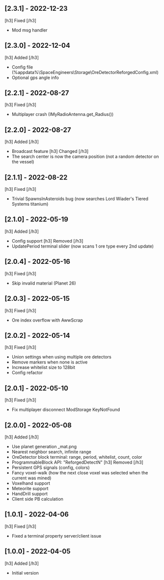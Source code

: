 ## [2.3.1] - 2022-12-23
[h3] Fixed [/h3]
- Mod msg handler

## [2.3.0] - 2022-12-04
[h3] Added [/h3]
- Config file (%appdata%\SpaceEngineers\Storage\OreDetectorReforgedConfig.xml)
- Optional gps angle info

## [2.2.1] - 2022-08-27
[h3] Fixed [/h3]
- Multiplayer crash (IMyRadioAntenna.get_Radius())

## [2.2.0] - 2022-08-27
[h3] Added [/h3]
- Broadcast feature
[h3] Changed [/h3]
- The search center is now the camera position (not a random detector on the vessel)

## [2.1.1] - 2022-08-22
[h3] Fixed [/h3]
- Trivial SpawnsInAsteroids bug (now searches Lord Wiader's Tiered Systems titanium)

## [2.1.0] - 2022-05-19
[h3] Added [/h3]
- Config support
[h3] Removed [/h3]
- UpdatePeriod terminal slider (now scans 1 ore type every 2nd update)

## [2.0.4] - 2022-05-16
[h3] Fixed [/h3]
- Skip invalid material (Planet 26)

## [2.0.3] - 2022-05-15
[h3] Fixed [/h3]
- Ore index overflow with AwwScrap

## [2.0.2] - 2022-05-14
[h3] Fixed [/h3]
- Union settings when using multiple ore detectors
- Remove markers when none is active
- Increase whitelist size to 128bit
- Config refactor

## [2.0.1] - 2022-05-10
[h3] Fixed [/h3]
- Fix multiplayer disconnect ModStorage KeyNotFound

## [2.0.0] - 2022-05-08
[h3] Added [/h3]
- Use planet generation _mat.png
- Nearest neighbor search, infinite range
- OreDetector block terminal: range, period, whitelist, count, color
- ProgrammableBlock API: "ReforgedDetectN"
[h3] Removed [/h3]
- Persistent GPS signals (config, colors)
- Fancy voxel-walk (how the next close voxel was selected when the current was mined)
- Voxelhand support
- Meteorite support
- HandDrill support
- Client side PB calculation

## [1.0.1] - 2022-04-06
[h3] Fixed [/h3]
- Fixed a terminal property server/client issue

## [1.0.0] - 2022-04-05
[h3] Added [/h3]
- Initial version